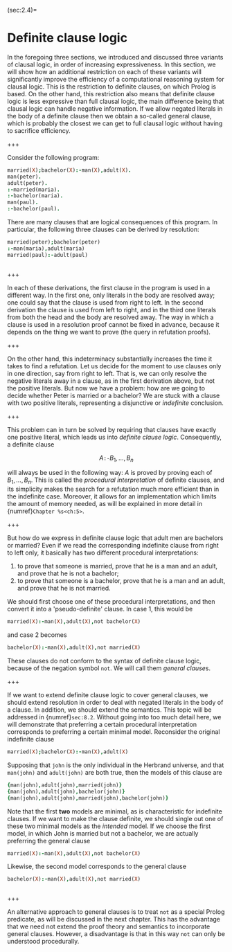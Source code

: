 <!--H3: Section 2.4-->
(sec:2.4)=
# Definite clause logic #

In the foregoing three sections, we introduced and discussed three variants of clausal logic, in order of increasing expressiveness. In this section, we will show how an additional restriction on each of these variants will significantly improve the efficiency of a computational reasoning system for clausal logic. This is the restriction to definite clauses, on which Prolog is based. On the other hand, this restriction also means that definite clause logic is less expressive than full clausal logic, the main difference being that clausal logic can handle negative information. If we allow negated literals in the body of a definite clause then we obtain a so-called general clause, which is probably the closest we can get to full clausal logic without having to sacrifice efficiency.

+++

Consider the following program:
```Prolog
married(X);bachelor(X):-man(X),adult(X).
man(peter).
adult(peter).
:-married(maria).
:-bachelor(maria).
man(paul).
:-bachelor(paul).
```
There are many clauses that are logical consequences of this program. In particular, the following three clauses can be derived by resolution:
```Prolog
married(peter);bachelor(peter)
:-man(maria),adult(maria)
married(paul):-adult(paul)
```

```{exercise} ex:2.12
```

+++

In each of these derivations, the first clause in the program is used in a different way. In the first one, only literals in the body are resolved away; one could say that the clause is used from right to left. In the second derivation the clause is used from left to right, and in the third one literals from both the head and the body are resolved away. The way in which a clause is used in a resolution proof cannot be fixed in advance, because it depends on the thing we want to prove (the query in refutation proofs).

+++

On the other hand, this indeterminacy substantially increases the time it takes to find a refutation. Let us decide for the moment to use clauses only in one direction, say from right to left. That is, we can only resolve the negative literals away in a clause, as in the first derivation above, but not the positive literals. But now we have a problem: how are we going to decide whether Peter is married or a bachelor? We are stuck with a clause with two positive literals, representing a disjunctive or *indefinite* conclusion.

+++

This problem can in turn be solved by requiring that clauses have exactly one positive literal, which leads us into *definite clause logic*. Consequently, a definite clause

$$
A \texttt{:-} B_1 , \ldots , B_n
$$

will always be used in the following way: $A$ is proved by proving each of $B_1 , \ldots , B_n$. This is called the *procedural interpretation* of definite clauses, and its simplicity makes the search for a refutation much more efficient than in the indefinite case. Moreover, it allows for an implementation which limits the amount of memory needed, as will be explained in more detail in {numref}`Chapter %s<ch:5>`.
<!--Chapter 5-->

+++

But how do we express in definite clause logic that adult men are bachelors or married? Even if we read the corresponding indefinite clause from right to left only, it basically has two different procedural interpretations:

<!--roman list-->
1. to prove that someone is married, prove that he is a man and an adult, and prove that he is not a bachelor;
1. to prove that someone is a bachelor, prove that he is a man and an adult, and prove that he is not married.

We should first choose one of these procedural interpretations, and then convert it into a 'pseudo-definite' clause. In case 1, this would be
```Prolog
married(X):-man(X),adult(X),not bachelor(X)
```
and case 2 becomes
```Prolog
bachelor(X):-man(X),adult(X),not married(X)
```
These clauses do not conform to the syntax of definite clause logic, because of the negation symbol `not`. We will call them *general clause*s.

+++

<!--section 8.2-->
If we want to extend definite clause logic to cover general clauses, we should extend resolution in order to deal with negated literals in the body of a clause. In addition, we should extend the semantics. This topic will be addressed in {numref}`sec:8.2`. Without going into too much detail here, we will demonstrate that preferring a certain procedural interpretation corresponds to preferring a certain minimal model. Reconsider the original indefinite clause
```Prolog
married(X);bachelor(X):-man(X),adult(X)
```
Supposing that `john` is the only individual in the Herbrand universe, and that `man(john)` and `adult(john)` are both true, then the models of this clause are
```Prolog
{man(john),adult(john),married(john)}
{man(john),adult(john),bachelor(john)}
{man(john),adult(john),married(john),bachelor(john)}
```
Note that the first **two** models are minimal, as is characteristic for indefinite clauses. If we want to make the clause definite, we should single out one of these two minimal models as the *intended* model. If we choose the first model, in which John is married but not a bachelor, we are actually preferring the general clause
```Prolog
married(X):-man(X),adult(X),not bachelor(X)
```
Likewise, the second model corresponds to the general clause
```Prolog
bachelor(X):-man(X),adult(X),not married(X)
```

```{exercise} ex:2.13
```

+++

An alternative approach to general clauses is to treat `not` as a special Prolog predicate, as will be discussed in the next chapter. This has the advantage that we need not extend the proof theory and semantics to incorporate general clauses. However, a disadvantage is that in this way `not` can only be understood procedurally.
